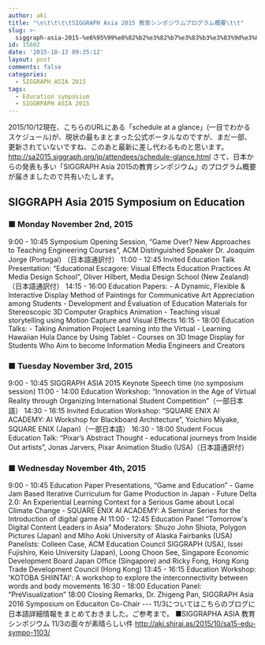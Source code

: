 ```yaml
---
author: aki
title: "\n\t\t\t\tSIGGRAPH Asia 2015 教育シンポジウムプログラム概要\t\t"
slug: >-
  siggraph-asia-2015-%e6%95%99%e8%82%b2%e3%82%b7%e3%83%b3%e3%83%9d%e3%82%b8%e3%82%a6%e3%83%a0%e3%83%97%e3%83%ad%e3%82%b0%e3%83%a9%e3%83%a0%e6%a6%82%e8%a6%81
id: 15602
date: '2015-10-13 09:35:12'
layout: post
comments: false
categories:
  - SIGGRAPH ASIA 2015
tags:
  - Education symposium
  - SIGGRPAPH ASIA 2015
---
```


2015/10/12現在、こちらのURLにある「schedule at a glance」(一目でわかるスケジュール)が、現状の最もまとまった公式ポータルなのですが、まだ一部、更新されていないですね、このあと最新に差し代わるものと思います。 http://sa2015.siggraph.org/jp/attendees/schedule-glance.html さて、日本からの発表も多い「SIGGRAPH Asia 2015の教育シンポジウム」のプログラム概要が届きましたので共有いたします。

## SIGGRAPH Asia 2015 Symposium on Education

### ■ Monday November 2nd, 2015

9:00 - 10:45 Symposium Opening Session, “Game Over? New Approaches to Teaching Engineering Courses”, ACM Distinguished Speaker Dr. Joaquim Jorge (Portugal) （日本語通訳付） 11:00 - 12:45 Invited Education Talk Presentation: “Educational Escagore: Visual Effects Education Practices At Media Design School”, Oliver Hilbert, Media Design School (New Zealand) （日本語通訳付） 14:15 - 16:00 Education Papers: - A Dynamic, Flexible & Interactive Display Method of Paintings for Communicative Art Appreciation among Students - Development and Evaluation of Education Materials for Stereoscopic 3D Computer Graphics Animation - Teaching visual storytelling using Motion Capture and Visual Effects 16:15 - 18:00 Education Talks: - Taking Animation Project Learning into the Virtual - Learning Hawaiian Hula Dance by Using Tablet - Courses on 3D Image Display for Students Who Aim to become Information Media Engineers and Creators

### ■ Tuesday November 3rd, 2015

9:00 - 10:45 SIGGRAPH ASIA 2015 Keynote Speech time (no symposium session) 11:00 - 14:00 Education Workshop: “Innovation in the Age of Virtual Reality through Organizing International Student Competition”（一部日本語） 14:30 - 16:15 Invited Education Workshop: “SQUARE ENIX AI ACADEMY: AI Workshop for Blackboard Architecture”, Yoichiro Miyake, SQUARE ENIX (Japan)（一部日本語） 16:30 - 18:00 Student Focus Education Talk: “Pixar’s Abstract Thought - educational journeys from Inside Out artists”, Jonas Jarvers, Pixar Animation Studio (USA)（日本語通訳付）

### ■ Wednesday November 4th, 2015

9:00 - 10:45 Education Paper Presentations, “Game and Education” - Game Jam Based Iterative Curriculum for Game Production in Japan - Future Delta 2.0: An Experiential Learning Context for a Serious Game about Local Climate Change - SQUARE ENIX AI ACADEMY: A Seminar Series for the Introduction of digital game AI 11:00 - 12:45 Education Panel “Tomorrow's Digital Content Leaders in Asia” Moderators: Shuzo John Shiota, Polygon Pictures (Japan) and Miho Aoki University of Alaska Fairbanks (USA) Panelists: Colleen Case, ACM Education Council SIGGRAPH (USA), Issei Fujishiro, Keio University (Japan), Loong Choon See, Singapore Economic Development Board Japan Office (Singapore) and Ricky Fong, Hong Kong Trade Development Council (Hong Kong) 13:45 - 16:15 Education Workshop: 'KOTOBA SHIINTAI': A workshop to explore the interconnectivity between words and body movements 16:30 - 18:00 Education Panel: “PreVisualization” 18:00 Closing Remarks, Dr. Zhigeng Pan, SIGGRAPH Asia 2016 Symposium on Educaiton Co-Chair --- 11/3についてはこちらのブログに日本語詳細情報をまとめておきました。ご参考まで。 ■SIGGRAPHA ASIA 教育シンポジウム 11/3の面々が素晴らしい件 http://aki.shirai.as/2015/10/sa15-edu-sympo-1103/